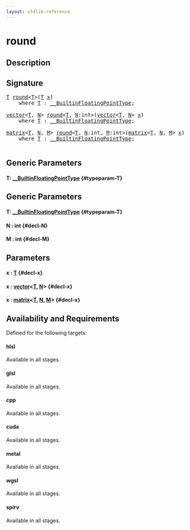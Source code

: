 ```yaml
---
layout: stdlib-reference
---
```


# round

## Description





## Signature 

<pre>
<a href="/stdlib-reference/global-decls/round#typeparam-T" class="code_type">T</a> <a href="/stdlib-reference/global-decls/round">round</a>&lt;<a href="/stdlib-reference/global-decls/round#typeparam-T" class="code_type">T</a>&gt;(<a href="/stdlib-reference/global-decls/round#typeparam-T" class="code_type">T</a> <a href="/stdlib-reference/global-decls/round#decl-x" class="code_param">x</a>)
    <span class='code_keyword'>where</span> <a href="/stdlib-reference/global-decls/round#typeparam-T" class="code_type">T</a> : <a href="/stdlib-reference/interfaces/BuiltinFloatingPointType/index">__BuiltinFloatingPointType</a>;

<a href="/stdlib-reference/types/vector/index">vector</a>&lt;<a href="/stdlib-reference/global-decls/round#typeparam-T" class="code_type">T</a>, <a href="/stdlib-reference/global-decls/round#decl-N" class="code_var">N</a>&gt; <a href="/stdlib-reference/global-decls/round">round</a>&lt;<a href="/stdlib-reference/global-decls/round#typeparam-T" class="code_type">T</a>, <a href="/stdlib-reference/global-decls/round#decl-N" class="code_var">N</a>:<span class="code_keyword">int</span>&gt;(<a href="/stdlib-reference/types/vector/index">vector</a>&lt;<a href="/stdlib-reference/global-decls/round#typeparam-T" class="code_type">T</a>, <a href="/stdlib-reference/global-decls/round#decl-N" class="code_var">N</a>&gt; <a href="/stdlib-reference/global-decls/round#decl-x" class="code_param">x</a>)
    <span class='code_keyword'>where</span> <a href="/stdlib-reference/global-decls/round#typeparam-T" class="code_type">T</a> : <a href="/stdlib-reference/interfaces/BuiltinFloatingPointType/index">__BuiltinFloatingPointType</a>;

<a href="/stdlib-reference/types/matrix/index">matrix</a>&lt;<a href="/stdlib-reference/global-decls/round#typeparam-T" class="code_type">T</a>, <a href="/stdlib-reference/global-decls/round#decl-N" class="code_var">N</a>, <a href="/stdlib-reference/global-decls/round#decl-M" class="code_var">M</a>&gt; <a href="/stdlib-reference/global-decls/round">round</a>&lt;<a href="/stdlib-reference/global-decls/round#typeparam-T" class="code_type">T</a>, <a href="/stdlib-reference/global-decls/round#decl-N" class="code_var">N</a>:<span class="code_keyword">int</span>, <a href="/stdlib-reference/global-decls/round#decl-M" class="code_var">M</a>:<span class="code_keyword">int</span>&gt;(<a href="/stdlib-reference/types/matrix/index">matrix</a>&lt;<a href="/stdlib-reference/global-decls/round#typeparam-T" class="code_type">T</a>, <a href="/stdlib-reference/global-decls/round#decl-N" class="code_var">N</a>, <a href="/stdlib-reference/global-decls/round#decl-M" class="code_var">M</a>&gt; <a href="/stdlib-reference/global-decls/round#decl-x" class="code_param">x</a>)
    <span class='code_keyword'>where</span> <a href="/stdlib-reference/global-decls/round#typeparam-T" class="code_type">T</a> : <a href="/stdlib-reference/interfaces/BuiltinFloatingPointType/index">__BuiltinFloatingPointType</a>;

</pre>

## Generic Parameters

#### T: [\_\_BuiltinFloatingPointType](/stdlib-reference/interfaces/BuiltinFloatingPointType/index) {#typeparam-T}

## Generic Parameters

#### T: [\_\_BuiltinFloatingPointType](/stdlib-reference/interfaces/BuiltinFloatingPointType/index) {#typeparam-T}
#### N  : int {#decl-N}
#### M  : int {#decl-M}

## Parameters

#### x  : [T](/stdlib-reference/global-decls/round#typeparam-T) {#decl-x}
#### x  : [vector](/stdlib-reference/types/vector/index)\<[T](/stdlib-reference/types/vector/index#typeparam-T), [N](/stdlib-reference/types/vector/index#decl-N)\> {#decl-x}
#### x  : [matrix](/stdlib-reference/types/matrix/index)\<[T](/stdlib-reference/types/matrix/T), [N](/stdlib-reference/types/matrix/index#decl-N), [M](/stdlib-reference/types/matrix/index#decl-M)\> {#decl-x}

## Availability and Requirements

Defined for the following targets:

#### hlsl
Available in all stages.

#### glsl
Available in all stages.

#### cpp
Available in all stages.

#### cuda
Available in all stages.

#### metal
Available in all stages.

#### wgsl
Available in all stages.

#### spirv
Available in all stages.



